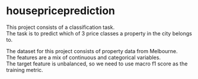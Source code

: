 # housepriceprediction

This project consists of a classification task.\
The task is to predict which of 3 price classes a property in the city belongs to.

The dataset for this project consists of property data from Melbourne.\
The features are a mix of continuous and categorical variables.\
The target feature is unbalanced, so we need to use macro f1 score as the training metric.  
